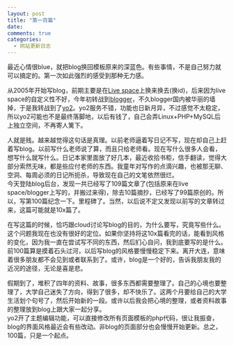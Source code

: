 ```yaml
---
layout: post
title: "第一百篇"
date: 
comments: true
categories:
  - 网站更新日志
---
```

最近心情很blue，就把blog换回模板原来的深蓝色。有些事情，不是自己努力就可以搞定的。第一次如此强烈的感受到那种无力感。

从2005年开始写blog，前期主要是在<a href="http://spaces.live.com/" title="Microsoft Live Space" target="_blank">Live space</a>上换来换去(换id)，后来因为live space的自定义性不好，今年初转战到<a href="http://www.blogger.com" title="blogger" target="_blank">blogger</a>，不久blogger国内被华丽的墙掉，于是我转战到了[yo2][1]。yo2服务不错，功能也日新月异，不过感觉不太稳定，所以yo2可能也不是最终落脚地，以后有钱了，自己会弄Linux+PHP+MySQL后上独立空间，不再寄人篱下。

人就是贱。越来越觉得这句话是真理。以前老师逼着写日记不写，现在却自己上赶着写blog。以前写什么老师说了算，而且只给老师看。现在写什么很多人会看，想写什么就写什么。日记本家里面放了好几本，最近收拾书柜，信手翻读，觉得大部分索然无味，都是些应付老师的东西。我童年对写作的点滴兴趣，也被那无聊、空洞、每周必须的日记所扼杀，导致现在自己的文笔依然很烂。  
今天登陆blog后台，发现一共已经写了109篇文章了(包括原来在live space/blogger上写的，并搬过来得)，除去10篇摘抄，已经写了99篇原创的。所以，写第100篇纪念一下。里程碑了。当然，以后说不定又发现以前写的文章转过来，这篇可能就是10x篇了。

在写这篇的时候，恰巧跟cloud讨论写blog的目的，为什么要写，究竟写些什么。这个问题我现在也没有很好的定位。如果你坚持将这10x篇看完的话，能看到风格的变化，因为我一直在尝试写不同的东西，然后扪心自问，我到底要写的是什么。  
前100篇算是摸着石头过河，以后写blog的风格要慢慢稳定下来。离开大连，意味着很多朋友都不会见到或者联系到了。或许，blog是一个好的，告诉我朋友我的近况的途径，无论是喜是悲。

假期到了，堆积了四年的资料、故事，很多东西都需要整理了。自己的心境也要整理了，大学自己迷失了方向，得到了很多，却不快乐了。这两个月要给自己的大学生活划个句号了，然后开始新的一段。或许以后我会把心境的整理，或者资料故事的整理放到blog上跟大家一起分享。  
yo2开了主题编辑功能，可以直接修改所有页面模板的php代码，很让我振奋，blog的界面风格最近会有些改动。非blog的页面部分也会慢慢开始更新。总之，100篇，只是一个起点。

 [1]: http://yo2.cn/